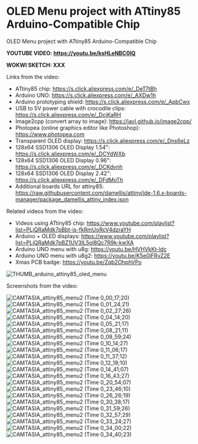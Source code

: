 # OLED Menu project with ATtiny85 Arduino-Compatible Chip
OLED Menu project with ATtiny85 Arduino-Compatible Chip




**YOUTUBE VIDEO: https://youtu.be/ksHLeNBC0IQ**

**WOKWI SKETCH: XXX**

Links from the video:
- ATtiny85 chip: https://s.click.aliexpress.com/e/_DeT7tBh
- Arduino UNO: https://s.click.aliexpress.com/e/_AXDw1h
- Arduino prototyping shield: https://s.click.aliexpress.com/e/_ApbCwx
- USB to 5V power cable with crocodile clips: https://s.click.aliexpress.com/e/_DcjKaRH
- Image2cpp (convert array to image): https://javl.github.io/image2cpp/
- Photopea (online graphics editor like Photoshop): https://www.photopea.com
- Transparent OLED display: https://s.click.aliexpress.com/e/_Dns6eLz
- 128x64 SSD1306 OLED Display 1.54": https://s.click.aliexpress.com/e/_DCYdWXb 
- 128x64 SSD1306 OLED Display 0.96": https://s.click.aliexpress.com/e/_DCKdvnh
- 128x64 SSD1306 OLED Display 2.42": https://s.click.aliexpress.com/e/_DFdMoTh
- Additional boards URL for attiny85: https://raw.githubusercontent.com/damellis/attiny/ide-1.6.x-boards-manager/package_damellis_attiny_index.json

Related videos from the video:
- Videos using ATtiny85 chip: https://www.youtube.com/playlist?list=PLjQRaMdk7pBbt-is-fkRmUoRcV4dzraYH
- Arduino + OLED displays: https://www.youtube.com/playlist?list=PLjQRaMdk7pBZ1UV3IL5ol8Qc7R9k-kwXA
- Arduino UNO menu with u8g: https://youtu.be/HVHVkKt-ldc
- Arduino UNO menu with u8g2: https://youtu.be/K5e0lFRvZ2E
- Xmas PCB badge: https://youtu.be/Zqb2OhphVPo


![THUMB_arduino_attiny85_oled_menu](https://github.com/upiir/attiny85_oled_menu/assets/117754156/790b99fc-7536-46b3-a8e5-e27fe48e784c)



Screenshots from the video:

![CAMTASIA_attiny85_menu2 (Time 0_00_17;20)](https://github.com/upiir/attiny85_oled_menu/assets/117754156/7b1094ef-8257-4346-b779-478b2bf7b480)
![CAMTASIA_attiny85_menu2 (Time 0_01_24;21)](https://github.com/upiir/attiny85_oled_menu/assets/117754156/6af0a6d0-0ad6-4075-bab2-56a9bfdbdb17)
![CAMTASIA_attiny85_menu2 (Time 0_02_27;26)](https://github.com/upiir/attiny85_oled_menu/assets/117754156/6b6ec4cd-0094-4074-a34b-c632464998ba)
![CAMTASIA_attiny85_menu2 (Time 0_04_14;20)](https://github.com/upiir/attiny85_oled_menu/assets/117754156/caf2a8ed-2e4b-4f53-8985-e89c44726e17)
![CAMTASIA_attiny85_menu2 (Time 0_05_21;17)](https://github.com/upiir/attiny85_oled_menu/assets/117754156/3f4e96f1-97ac-4c4c-bb9c-952f055f9ba8)
![CAMTASIA_attiny85_menu2 (Time 0_08_21;11)](https://github.com/upiir/attiny85_oled_menu/assets/117754156/dda872bd-2b9c-4240-b7e5-e7d694dbe618)
![CAMTASIA_attiny85_menu2 (Time 0_08_59;24)](https://github.com/upiir/attiny85_oled_menu/assets/117754156/c203b999-8564-4622-af35-20e88bfcd848)
![CAMTASIA_attiny85_menu2 (Time 0_10_14;27)](https://github.com/upiir/attiny85_oled_menu/assets/117754156/ab66a3b8-939c-4b15-88db-bf9ff9afd752)
![CAMTASIA_attiny85_menu2 (Time 0_11_06;17)](https://github.com/upiir/attiny85_oled_menu/assets/117754156/d00a7f45-c988-48a0-844b-b23b1837e3ff)
![CAMTASIA_attiny85_menu2 (Time 0_11_37;12)](https://github.com/upiir/attiny85_oled_menu/assets/117754156/5a19afac-5a15-4eb2-ab81-de4ef33875f7)
![CAMTASIA_attiny85_menu2 (Time 0_12_18;10)](https://github.com/upiir/attiny85_oled_menu/assets/117754156/d0c6df61-d532-4017-8867-4b0c784287d4)
![CAMTASIA_attiny85_menu2 (Time 0_14_41;07)](https://github.com/upiir/attiny85_oled_menu/assets/117754156/b4b5aa8a-8ad9-4187-9010-c244f525810b)
![CAMTASIA_attiny85_menu2 (Time 0_16_43;27)](https://github.com/upiir/attiny85_oled_menu/assets/117754156/d66fa516-3f07-4eef-bae3-0df7d83d91f9)
![CAMTASIA_attiny85_menu2 (Time 0_20_54;07)](https://github.com/upiir/attiny85_oled_menu/assets/117754156/3aec6e62-1691-4a61-8f25-523366799691)
![CAMTASIA_attiny85_menu2 (Time 0_23_46;10)](https://github.com/upiir/attiny85_oled_menu/assets/117754156/3f3533b0-834f-4570-a668-b7c3ba07c1f3)
![CAMTASIA_attiny85_menu2 (Time 0_26_26;19)](https://github.com/upiir/attiny85_oled_menu/assets/117754156/90ae5fad-fb19-479a-94e4-2eda397b89c3)
![CAMTASIA_attiny85_menu2 (Time 0_30_38;17)](https://github.com/upiir/attiny85_oled_menu/assets/117754156/1d44b943-366b-4d4f-961d-f712397379fe)
![CAMTASIA_attiny85_menu2 (Time 0_31_59;26)](https://github.com/upiir/attiny85_oled_menu/assets/117754156/e6cf6961-75f1-48aa-b6a7-b6a58005afb3)
![CAMTASIA_attiny85_menu2 (Time 0_32_57;29)](https://github.com/upiir/attiny85_oled_menu/assets/117754156/70763671-412a-4d2f-a37c-515b075e508e)
![CAMTASIA_attiny85_menu2 (Time 0_33_24;27)](https://github.com/upiir/attiny85_oled_menu/assets/117754156/5ea9b5a8-d3a1-49bd-a835-0d7291bca326)
![CAMTASIA_attiny85_menu2 (Time 0_34_00;22)](https://github.com/upiir/attiny85_oled_menu/assets/117754156/7b0f4826-1bc6-4738-89b8-7b84c10e577b)
![CAMTASIA_attiny85_menu2 (Time 0_34_40;23)](https://github.com/upiir/attiny85_oled_menu/assets/117754156/dff4415b-fdf1-4f39-a568-55f8e677ad3b)
